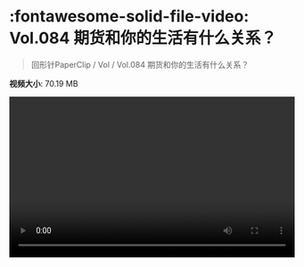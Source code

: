 # :fontawesome-solid-file-video: Vol.084 期货和你的生活有什么关系？

> 回形针PaperClip / Vol / Vol.084 期货和你的生活有什么关系？

**视频大小**: 70.19 MB

<video id="V-c7c17fbe0cf5c7aef1da00a2276b869a" width="512" height="288" preload="none" playsinline webkit-playsinline></video>